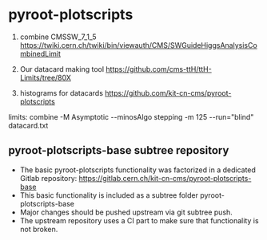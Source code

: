 # pyroot-plotscripts

1) combine
CMSSW_7_1_5
https://twiki.cern.ch/twiki/bin/viewauth/CMS/SWGuideHiggsAnalysisCombinedLimit

2) Our datacard making tool
https://github.com/cms-ttH/ttH-Limits/tree/80X

3) histograms for datacards
https://github.com/kit-cn-cms/pyroot-plotscripts

limits:
  combine -M Asymptotic --minosAlgo stepping -m 125 --run="blind" datacard.txt
  
  
  ## pyroot-plotscripts-base subtree repository
  * The basic pyroot-plotscripts functionality was factorized in a dedicated Gitlab repository:
  https://gitlab.cern.ch/kit-cn-cms/pyroot-plotscripts-base
  * This basic functionality is included as a subtree folder pyroot-plotscripts-base
  * Major changes should be pushed upstream via git subtree push.
  * The upstream repository uses a CI part to make sure that functionality is not broken.
